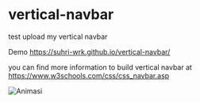 # vertical-navbar
test upload my vertical navbar

Demo https://suhri-wrk.github.io/vertical-navbar/

you can find more information to build vertical navbar at https://www.w3schools.com/css/css_navbar.asp

![Animasi]([https://raw.githubusercontent.com/USERNAME/REPO/main/path/to/animation.gif](https://github.com/suhri-wrk/vertical-navbar/blob/main/demo.gif?raw=true))
